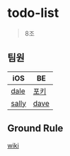 # todo-list
> 8조

## 팀원

|iOS|BE|
|---|---|
|[dale](https://github.com/sungju-kim)|[포키](https://github.com/Seokho-Ham)|
|[sally](https://github.com/sally4405)|[dave](https://github.com/nak253)|


## Ground Rule
[wiki](https://github.com/sally4405/todo-list/wiki/Ground-Rule)